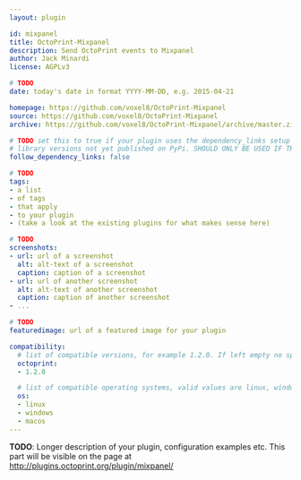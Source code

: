 ```yaml
---
layout: plugin

id: mixpanel
title: OctoPrint-Mixpanel
description: Send OctoPrint events to Mixpanel
author: Jack Minardi
license: AGPLv3

# TODO
date: today's date in format YYYY-MM-DD, e.g. 2015-04-21

homepage: https://github.com/voxel8/OctoPrint-Mixpanel
source: https://github.com/voxel8/OctoPrint-Mixpanel
archive: https://github.com/voxel8/OctoPrint-Mixpanel/archive/master.zip

# TODO set this to true if your plugin uses the dependency_links setup parameter to include
# library versions not yet published on PyPi. SHOULD ONLY BE USED IF THERE IS NO OTHER OPTION!
follow_dependency_links: false

# TODO
tags:
- a list
- of tags
- that apply
- to your plugin
- (take a look at the existing plugins for what makes sense here)

# TODO
screenshots:
- url: url of a screenshot
  alt: alt-text of a screenshot
  caption: caption of a screenshot
- url: url of another screenshot
  alt: alt-text of another screenshot
  caption: caption of another screenshot
- ...

# TODO
featuredimage: url of a featured image for your plugin

compatibility:
  # list of compatible versions, for example 1.2.0. If left empty no specific version requirement will be assumed
  octoprint:
  - 1.2.0

  # list of compatible operating systems, valid values are linux, windows, macos, leaving empty defaults to all
  os:
  - linux
  - windows
  - macos
---
```


**TODO**: Longer description of your plugin, configuration examples etc. This part will be visible on the page at
http://plugins.octoprint.org/plugin/mixpanel/
